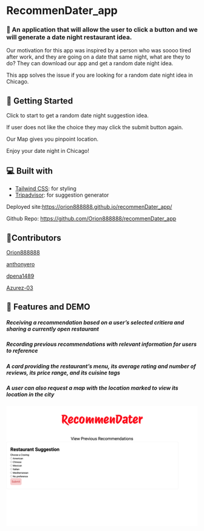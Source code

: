 # RecommenDater_app

### 🌟 An application that will allow the user to click a button and we will generate a date night restaurant idea.

Our motivation for this app was inspired by a person who was soooo tired after work, and they are going on a  date that same night, what are they to do? They can download our app and get a random date night idea. 

 This app solves the issue if you are looking for  a random date night idea in Chicago. 




## 🧐 Getting Started

Click to start to get a random date night suggestion idea.

If user does not like the choice they may click the submit button again.

Our Map gives you pinpoint location.

Enjoy your date night in Chicago!

## 💻 Built with
- [Tailwind CSS](https://tailwindcss.com/): for styling
- [Tripadvisor](https://rapidapi.com/DataCrawler/api/tripadvisor16/): for suggestion generator



Deployed site:https://orion888888.github.io/recommenDater_app/


Github Repo: https://github.com/Orion888888/recommenDater_app

## 🙇Contributors
[Orion888888](https://github.com/Orion888888)

[anthonyero](https://github.com/anthonyero)

[dpena1489](https://github.com/dpena1489)

[Azurez-03](https://github.com/Azurez-03)


## 🚀 Features and DEMO

##### Receiving a recommendation based on a user’s selected critiera and sharing a currently open restaurant

##### Recording previous recommendations with relevant information for users to reference

##### A card providing the restaurant’s menu, its average rating and number of reviews, its price range, and its cuisine tags

##### A user can also request a map with the location marked to view its location in the city

![image](assets\Demo1.png) 



